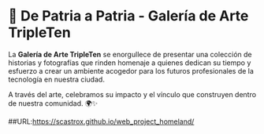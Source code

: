 # 🎨 De Patria a Patria - Galería de Arte TripleTen

La **Galería de Arte TripleTen** se enorgullece de presentar una colección de historias y fotografías que rinden homenaje a quienes dedican su tiempo y esfuerzo a crear un ambiente acogedor para los futuros profesionales de la tecnología en nuestra ciudad.

A través del arte, celebramos su impacto y el vínculo que construyen dentro de nuestra comunidad. 🌍✨

##URL:https://scastrox.github.io/web_project_homeland/
